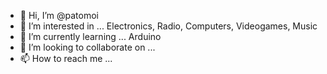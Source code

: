 - 👋 Hi, I’m @patomoi
- 👀 I’m interested in ... Electronics, Radio, Computers, Videogames, Music
- 🌱 I’m currently learning ... Arduino
- 💞️ I’m looking to collaborate on ... 
- 📫 How to reach me ... 

<!---
patomoi/patomoi is a ✨ special ✨ repository because its `README.md` (this file) appears on your GitHub profile.
You can click the Preview link to take a look at your changes.
--->
